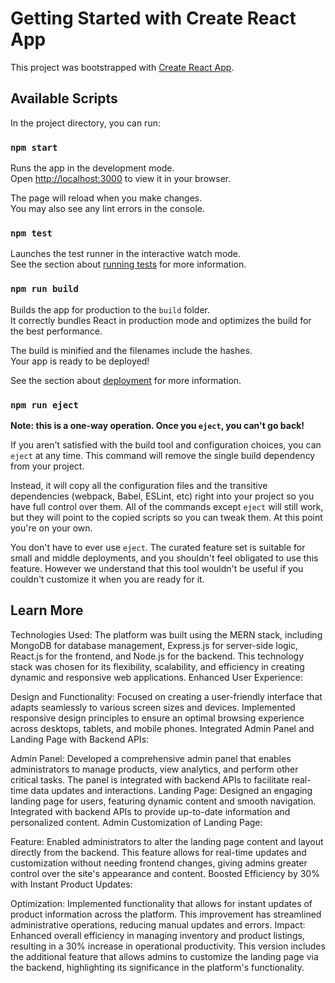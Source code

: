 # Getting Started with Create React App

This project was bootstrapped with [Create React App](https://github.com/facebook/create-react-app).

## Available Scripts

In the project directory, you can run:

### `npm start`

Runs the app in the development mode.\
Open [http://localhost:3000](http://localhost:3000) to view it in your browser.

The page will reload when you make changes.\
You may also see any lint errors in the console.

### `npm test`

Launches the test runner in the interactive watch mode.\
See the section about [running tests](https://facebook.github.io/create-react-app/docs/running-tests) for more information.

### `npm run build`

Builds the app for production to the `build` folder.\
It correctly bundles React in production mode and optimizes the build for the best performance.

The build is minified and the filenames include the hashes.\
Your app is ready to be deployed!

See the section about [deployment](https://facebook.github.io/create-react-app/docs/deployment) for more information.

### `npm run eject`

**Note: this is a one-way operation. Once you `eject`, you can't go back!**

If you aren't satisfied with the build tool and configuration choices, you can `eject` at any time. This command will remove the single build dependency from your project.

Instead, it will copy all the configuration files and the transitive dependencies (webpack, Babel, ESLint, etc) right into your project so you have full control over them. All of the commands except `eject` will still work, but they will point to the copied scripts so you can tweak them. At this point you're on your own.

You don't have to ever use `eject`. The curated feature set is suitable for small and middle deployments, and you shouldn't feel obligated to use this feature. However we understand that this tool wouldn't be useful if you couldn't customize it when you are ready for it.

## Learn More

Technologies Used: The platform was built using the MERN stack, including MongoDB for database management, Express.js for server-side logic, React.js for the frontend, and Node.js for the backend. This technology stack was chosen for its flexibility, scalability, and efficiency in creating dynamic and responsive web applications.
Enhanced User Experience:

Design and Functionality: Focused on creating a user-friendly interface that adapts seamlessly to various screen sizes and devices. Implemented responsive design principles to ensure an optimal browsing experience across desktops, tablets, and mobile phones.
Integrated Admin Panel and Landing Page with Backend APIs:

Admin Panel: Developed a comprehensive admin panel that enables administrators to manage products, view analytics, and perform other critical tasks. The panel is integrated with backend APIs to facilitate real-time data updates and interactions.
Landing Page: Designed an engaging landing page for users, featuring dynamic content and smooth navigation. Integrated with backend APIs to provide up-to-date information and personalized content.
Admin Customization of Landing Page:

Feature: Enabled administrators to alter the landing page content and layout directly from the backend. This feature allows for real-time updates and customization without needing frontend changes, giving admins greater control over the site's appearance and content.
Boosted Efficiency by 30% with Instant Product Updates:

Optimization: Implemented functionality that allows for instant updates of product information across the platform. This improvement has streamlined administrative operations, reducing manual updates and errors.
Impact: Enhanced overall efficiency in managing inventory and product listings, resulting in a 30% increase in operational productivity.
This version includes the additional feature that allows admins to customize the landing page via the backend, highlighting its significance in the platform's functionality.
